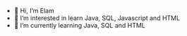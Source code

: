 - 👋 Hi, I’m Elam
- 👀 I’m interested in learn Java, SQL, Javascript and HTML
- 🌱 I’m currently learning Java, SQL and HTML

<!---
ElamRS/ElamRS is a ✨ special ✨ repository because its `README.md` (this file) appears on your GitHub profile.
You can click the Preview link to take a look at your changes.
--->
